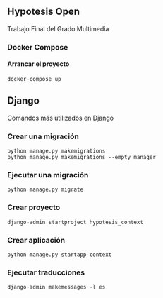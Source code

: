 ## Hypotesis Open

Trabajo Final del Grado Multimedia

### Docker Compose

#### Arrancar el proyecto
```
docker-compose up
```


## Django

Comandos más utilizados en Django

### Crear una migración
```
python manage.py makemigrations
python manage.py makemigrations --empty manager
```

### Ejecutar una migración
```
python manage.py migrate
```

### Crear proyecto
```
django-admin startproject hypotesis_context
```

### Crear aplicación
```
python manage.py startapp context
```

### Ejecutar traducciones
```
django-admin makemessages -l es
```

